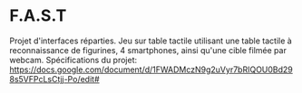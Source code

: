 # F.A.S.T
Projet d'interfaces réparties. Jeu sur table tactile utilisant une table tactile à reconnaissance de figurines, 4 smartphones, ainsi qu'une cible filmée par webcam. Spécifications du projet: https://docs.google.com/document/d/1FWADMczN9g2uVyr7bRIQOU0Bd298s5VFPcLsCtjj-Po/edit#

